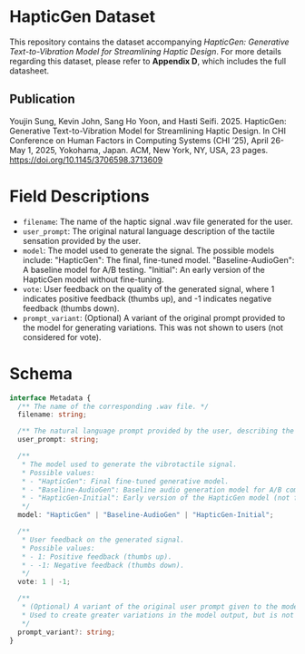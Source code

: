 # HapticGen Dataset
This repository contains the dataset accompanying *HapticGen: Generative Text-to-Vibration Model for Streamlining Haptic Design*. For more details regarding this dataset, please refer to **Appendix D**, which includes the full datasheet.

## Publication
Youjin Sung, Kevin John, Sang Ho Yoon, and Hasti Seifi. 2025. HapticGen: Generative Text-to-Vibration Model for Streamlining Haptic Design. In CHI Conference on Human Factors in Computing Systems (CHI ’25), April 26-May 1, 2025, Yokohama, Japan. ACM, New York, NY, USA, 23 pages. https://doi.org/10.1145/3706598.3713609

# Field Descriptions
- `filename`: The name of the haptic signal .wav file generated for the user.
- `user_prompt`: The original natural language description of the tactile sensation provided by the user.
- `model`: The model used to generate the signal. The possible models include:
	"HapticGen": The final, fine-tuned model.
	"Baseline-AudioGen": A baseline model for A/B testing.
	"Initial": An early version of the HapticGen model without fine-tuning.
- `vote`: User feedback on the quality of the generated signal, where 1 indicates positive feedback (thumbs up), and -1 indicates negative feedback (thumbs down).
- `prompt_variant`: (Optional) A variant of the original prompt provided to the model for generating variations. This was not shown to users (not considered for vote).



# Schema
```ts
interface Metadata {
  /** The name of the corresponding .wav file. */
  filename: string;

  /** The natural language prompt provided by the user, describing the desired tactile sensation. */
  user_prompt: string;

  /**
   * The model used to generate the vibrotactile signal.
   * Possible values:
   * - "HapticGen": Final fine-tuned generative model.
   * - "Baseline-AudioGen": Baseline audio generation model for A/B comparison.
   * - "HapticGen-Initial": Early version of the HapticGen model (not fine-tuned, no normalization, ...)
   */
  model: "HapticGen" | "Baseline-AudioGen" | "HapticGen-Initial";

  /**
   * User feedback on the generated signal.
   * Possible values:
   * - 1: Positive feedback (thumbs up).
   * - -1: Negative feedback (thumbs down).
   */
  vote: 1 | -1;

  /**
   * (Optional) A variant of the original user prompt given to the model.
   * Used to create greater variations in the model output, but is not shown to the user.
   */
  prompt_variant?: string;
}
```
